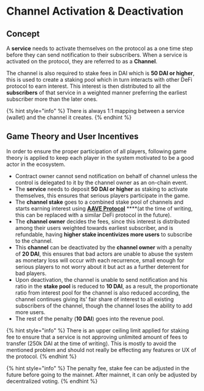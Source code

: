 # Channel Activation & Deactivation

## Concept

A **service** needs to activate themselves on the protocol as a one time step before they can send notification to their subscribers. When a service is activated on the protocol, they are referred to as a **Channel**.

The channel is also required to stake fees in DAI which is **50 DAI or higher**, this is used to create a staking pool which in turn interacts with other DeFi protocol to earn interest. This interest is then distributed to all the **subscribers** of that service in a weighted manner preferring the earliest subscriber more than the later ones.

{% hint style="info" %}
There is always 1:1 mapping between a service \(wallet\) and the channel it creates.
{% endhint %}

## Game Theory and User Incentives

In order to ensure the proper participation of all players, following game theory is applied to keep each player in the system motivated to be a good actor in the ecosystem.

* Contract owner cannot send notification on behalf of channel unless the control is delegated to it by the channel owner as an on-chain event.
* The **service** needs to deposit **50 DAI or higher** as staking to activate themselves, this ensures that serious players participate in the game.
* The **channel stake** goes to a combined stake pool of channels and starts earning interest using [**AAVE Protocol**](https://aave.com/) ****\(at the time of writing, this can be replaced with a similar DeFi protocol in the future\).
* The **channel owner** decides the fees, since this interest is distributed among their users weighted towards earliest subscriber, and is refundable, having **higher stake incentivizes more users** to subscribe to the channel.
* This **channel** can be deactivated by the **channel owner** with a penalty of **20 DAI**, this ensures that bad actors are unable to abuse the system as monetary loss will occur with each recurrence, small enough for serious players to not worry about it but act as a further deterrent for bad players.
* Upon deactivation, the channel is unable to send notification and his ratio in the **stake pool** is reduced to **10 DAI**, as a result, the proportionate ratio from interest pool for the channel is also reduced according, the channel continues giving its' fair share of interest to all existing subscribers of the channel, though the channel loses the ability to add more users.
* The rest of the penalty \(**10 DAI**\) goes into the revenue pool.

{% hint style="info" %}
There is an upper ceiling limit applied for staking fee to ensure that a service is not approving unlimited amount of fees to transfer \(250k DAI at the time of writing\). This is mostly to avoid the mentioned problem and should not really be effecting any features or UX of the protocol.
{% endhint %}

{% hint style="info" %}
The penalty fee, stake fee can be adjusted in the future before going to the mainnet. After mainnet, it can only be adjusted by decentralized voting.
{% endhint %}

